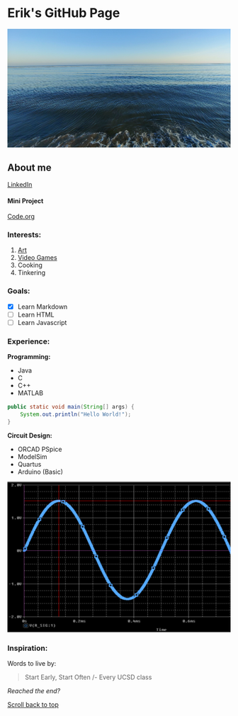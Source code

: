 # Erik's GitHub Page #
![Banner](/site_images/Banner.jpg)

## About me
[LinkedIn](https://www.linkedin.com/in/erik-cisneros-arellano-78780b189/)

#### Mini Project
[Code.org](https://studio.code.org/projects/applab/nyiF4BtAKMCOqI3x6SmgbOqc1nDrxyNaPMpvoY6infY)

### Interests:
1. [Art](/Art.md)
2. [Video Games](/VGames.md)
3. Cooking
4. Tinkering

### Goals:
- [x] Learn Markdown
- [ ] Learn HTML
- [ ] Learn Javascript

### Experience:
**Programming:**
- Java
- C
- C++
- MATLAB

```java
public static void main(String[] args) {
    System.out.println("Hello World!");
}
```

**Circuit Design:**
- ORCAD PSpice
- ModelSim
- Quartus
- Arduino (Basic)

![Circuit Image](/site_images/CircuitDesign.png)

### Inspiration:
Words to live by:
> Start Early, Start Often
/- Every UCSD class


*Reached the end?*

[Scroll back to top](#eriks-github-page)